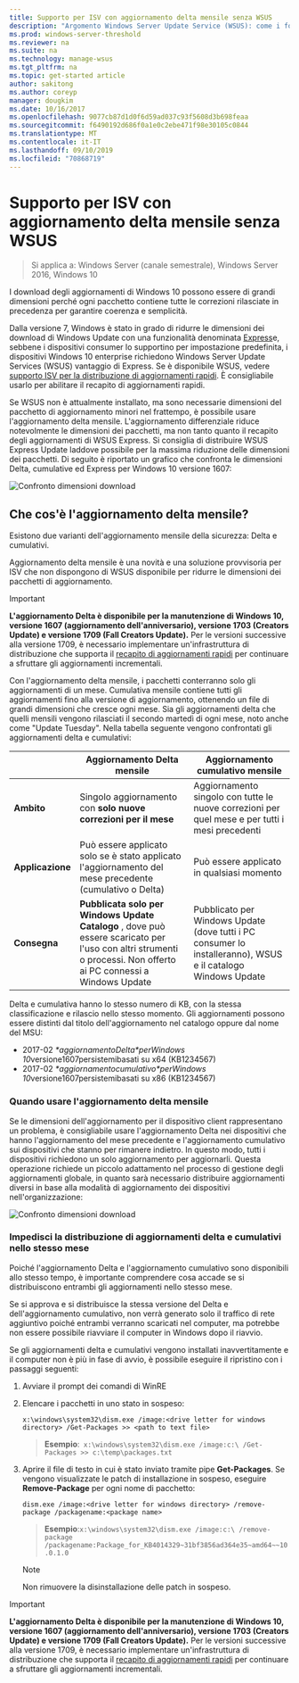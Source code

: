 ```yaml
---
title: Supporto per ISV con aggiornamento delta mensile senza WSUS
description: "Argomento Windows Server Update Service (WSUS): come i fornitori di software indipendenti (ISV) possono utilizzare temporaneamente l'aggiornamento delta mensile anziché il recapito di aggiornamenti di WSUS Express per ridurre le dimensioni del pacchetto"
ms.prod: windows-server-threshold
ms.reviewer: na
ms.suite: na
ms.technology: manage-wsus
ms.tgt_pltfrm: na
ms.topic: get-started article
author: sakitong
ms.author: coreyp
manager: dougkim
ms.date: 10/16/2017
ms.openlocfilehash: 9077cb87d1d0f6d59ad037c93f5608d3b698feaa
ms.sourcegitcommit: f6490192d686f0a1e0c2ebe471f98e30105c0844
ms.translationtype: MT
ms.contentlocale: it-IT
ms.lasthandoff: 09/10/2019
ms.locfileid: "70868719"
---
```

# <a name="monthly-delta-update-isv-support-without-wsus"></a>Supporto per ISV con aggiornamento delta mensile senza WSUS

>Si applica a: Windows Server (canale semestrale), Windows Server 2016, Windows 10

I download degli aggiornamenti di Windows 10 possono essere di grandi dimensioni perché ogni pacchetto contiene tutte le correzioni rilasciate in precedenza per garantire coerenza e semplicità.  

Dalla versione 7, Windows è stato in grado di ridurre le dimensioni dei download di Windows Update con una funzionalità denominata [Express](https://technet.microsoft.com/library/cc708456(v=ws.10).aspx#Anchor_2)e, sebbene i dispositivi consumer lo supportino per impostazione predefinita, i dispositivi Windows 10 enterprise richiedono Windows Server Update Services (WSUS) vantaggio di Express. Se è disponibile WSUS, vedere [supporto ISV per la distribuzione di aggiornamenti rapidi](express-update-delivery-ISV-support.md). È consigliabile usarlo per abilitare il recapito di aggiornamenti rapidi. 

Se WSUS non è attualmente installato, ma sono necessarie dimensioni del pacchetto di aggiornamento minori nel frattempo, è possibile usare l'aggiornamento delta mensile. L'aggiornamento differenziale riduce notevolmente le dimensioni dei pacchetti, ma non tanto quanto il recapito degli aggiornamenti di WSUS Express. Si consiglia di distribuire WSUS Express Update laddove possibile per la massima riduzione delle dimensioni dei pacchetti. Di seguito è riportato un grafico che confronta le dimensioni Delta, cumulative ed Express per Windows 10 versione 1607:

![Confronto dimensioni download](../../media/express-update-delivery-isv-support/delta-1.png)

## <a name="what-is-monthly-delta-update"></a>Che cos'è l'aggiornamento delta mensile?

Esistono due varianti dell'aggiornamento mensile della sicurezza: Delta e cumulativi.

Aggiornamento delta mensile è una novità e una soluzione provvisoria per ISV che non dispongono di WSUS disponibile per ridurre le dimensioni dei pacchetti di aggiornamento.

>[!IMPORTANT]
>**L'aggiornamento Delta è disponibile per la manutenzione di Windows 10, versione 1607 (aggiornamento dell'anniversario), versione 1703 (Creators Update) e versione 1709 (Fall Creators Update).** Per le versioni successive alla versione 1709, è necessario implementare un'infrastruttura di distribuzione che supporta il [recapito di aggiornamenti rapidi](express-update-delivery-ISV-support.md) per continuare a sfruttare gli aggiornamenti incrementali.

Con l'aggiornamento delta mensile, i pacchetti conterranno solo gli aggiornamenti di un mese. Cumulativa mensile contiene tutti gli aggiornamenti fino alla versione di aggiornamento, ottenendo un file di grandi dimensioni che cresce ogni mese. Sia gli aggiornamenti delta che quelli mensili vengono rilasciati il secondo martedì di ogni mese, noto anche come "Update Tuesday". Nella tabella seguente vengono confrontati gli aggiornamenti delta e cumulativi:

|                    | Aggiornamento **Delta** mensile                                                                                                                                                                                                       | Aggiornamento **cumulativo** mensile                                                                                                                                                                                             |
|--------------------|--------------------------------------------------------------------------------------------------------------------------------------------------------------------------------------------------------------------------------|---------------------------------------------------------------------------------------------------------------------------------------------------------------------------------------------------------------------------|
| **Ambito**          | Singolo aggiornamento con **solo nuove correzioni per il mese**                                                                                                                                                                           | Aggiornamento singolo con tutte le nuove correzioni per quel mese e per tutti i mesi precedenti                                                                                                                                                   |
| **Applicazione**    | Può essere applicato solo se è stato applicato l'aggiornamento del mese precedente (cumulativo o Delta)                                                                                                                                           | Può essere applicato in qualsiasi momento                                                                                                                                                                                                |
| **Consegna**       | **Pubblicata solo per Windows Update Catalogo** , dove può essere scaricato per l'uso con altri strumenti o processi. Non offerto ai PC connessi a Windows Update                                                         | Pubblicato per Windows Update (dove tutti i PC consumer lo installeranno), WSUS e il catalogo Windows Update                                                                                                                |

Delta e cumulativa hanno lo stesso numero di KB, con la stessa classificazione e rilascio nello stesso momento. Gli aggiornamenti possono essere distinti dal titolo dell'aggiornamento nel catalogo oppure dal nome del MSU:

- 2017-02 *\*aggiornamentoDelta\*perWindows 10*versione1607persistemibasati su x64 (KB1234567)
- 2017-02 *\*aggiornamentocumulativo\*perWindows 10*versione1607persistemibasati su x86 (KB1234567)                                                                                                                                                                                                                                                                                                                                                                                                                                                                                                                                                                                                                                                                                                                                                                                                                                                                                      

### <a name="when-to-use-monthly-delta-update"></a>Quando usare l'aggiornamento delta mensile

Se le dimensioni dell'aggiornamento per il dispositivo client rappresentano un problema, è consigliabile usare l'aggiornamento Delta nei dispositivi che hanno l'aggiornamento del mese precedente e l'aggiornamento cumulativo sui dispositivi che stanno per rimanere indietro. In questo modo, tutti i dispositivi richiedono un solo aggiornamento per aggiornarli. Questa operazione richiede un piccolo adattamento nel processo di gestione degli aggiornamenti globale, in quanto sarà necessario distribuire aggiornamenti diversi in base alla modalità di aggiornamento dei dispositivi nell'organizzazione:

![Confronto dimensioni download](../../media/express-update-delivery-isv-support/delta-2.png)

### <a name="prevent-deployment-of-delta-and-cumulative-updates-in-the-same-month"></a>Impedisci la distribuzione di aggiornamenti delta e cumulativi nello stesso mese

Poiché l'aggiornamento Delta e l'aggiornamento cumulativo sono disponibili allo stesso tempo, è importante comprendere cosa accade se si distribuiscono entrambi gli aggiornamenti nello stesso mese.

Se si approva e si distribuisce la stessa versione del Delta e dell'aggiornamento cumulativo, non verrà generato solo il traffico di rete aggiuntivo poiché entrambi verranno scaricati nel computer, ma potrebbe non essere possibile riavviare il computer in Windows dopo il riavvio.

Se gli aggiornamenti delta e cumulativi vengono installati inavvertitamente e il computer non è più in fase di avvio, è possibile eseguire il ripristino con i passaggi seguenti:

1. Avviare il prompt dei comandi di WinRE
2. Elencare i pacchetti in uno stato in sospeso:

    `x:\windows\system32\dism.exe /image:<drive letter for windows directory> /Get-Packages >> <path to text file>`
 
    > **Esempio**:` x:\windows\system32\dism.exe /image:c:\ /Get-Packages >> c:\temp\packages.txt`
 
3. Aprire il file di testo in cui è stato inviato tramite pipe **Get-Packages**. Se vengono visualizzate le patch di installazione in sospeso, eseguire **Remove-Package** per ogni nome di pacchetto:
 
   `dism.exe /image:<drive letter for windows directory> /remove-package /packagename:<package name>`
 
    > **Esempio**:`x:\windows\system32\dism.exe /image:c:\ /remove-package /packagename:Package_for_KB4014329~31bf3856ad364e35~amd64~~10.0.1.0`
 
    >[!NOTE]
    >Non rimuovere la disinstallazione delle patch in sospeso.

>[!IMPORTANT]
>**L'aggiornamento Delta è disponibile per la manutenzione di Windows 10, versione 1607 (aggiornamento dell'anniversario), versione 1703 (Creators Update) e versione 1709 (Fall Creators Update).** Per le versioni successive alla versione 1709, è necessario implementare un'infrastruttura di distribuzione che supporta il [recapito di aggiornamenti rapidi](express-update-delivery-ISV-support.md) per continuare a sfruttare gli aggiornamenti incrementali.
